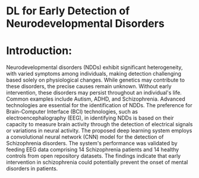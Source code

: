 # DL for Early Detection of Neurodevelopmental Disorders
# Introduction: 
Neurodevelopmental disorders (NDDs) exhibit significant heterogeneity, with varied symptoms among individuals, making detection challenging based solely on physiological changes. 
While genetics may contribute to these disorders, the precise causes remain unknown. Without early intervention, these disorders may persist throughout an individual's life. 
Common examples include Autism, ADHD, and Schizophrenia. Advanced technologies are essential for the identification of NDDs. The preference for Brain-Computer Interface (BCI) technologies, 
such as electroencephalography (EEG), in identifying NDDs is based on their capacity to measure brain activity through the detection of electrical signals or variations in neural activity. 
The proposed deep learning system employs a convolutional neural network (CNN) model for the detection of Schizophrenia disorders. The system's performance was validated by feeding EEG data 
comprising 14 Schizophrenia patients and 14 healthy controls from open repository datasets. The findings indicate that early intervention in schizophrenia could potentially prevent the onset 
of mental disorders in patients.
